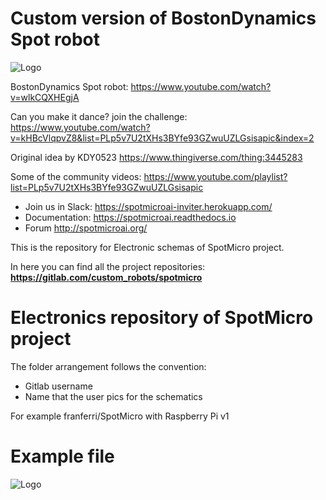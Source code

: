 # Custom version of BostonDynamics Spot robot

![Logo](https://gitlab.com/custom_robots/spotmicroai/website/raw/master/docs/assets/logo.png)

BostonDynamics Spot robot: https://www.youtube.com/watch?v=wlkCQXHEgjA

Can you make it dance? join the challenge: https://www.youtube.com/watch?v=kHBcVlqpvZ8&list=PLp5v7U2tXHs3BYfe93GZwuUZLGsisapic&index=2

Original idea by KDY0523 https://www.thingiverse.com/thing:3445283

Some of the community videos: https://www.youtube.com/playlist?list=PLp5v7U2tXHs3BYfe93GZwuUZLGsisapic

* Join us in Slack: https://spotmicroai-inviter.herokuapp.com/
* Documentation: https://spotmicroai.readthedocs.io
* Forum http://spotmicroai.org/

This is the repository for Electronic schemas of SpotMicro project.

In here you can find all the project repositories: **https://gitlab.com/custom_robots/spotmicro**

# Electronics repository of SpotMicro project

The folder arrangement follows the convention:

* Gitlab username
* Name that the user pics for the schematics

For example franferri/SpotMicro with Raspberry Pi v1

# Example file

![Logo](https://gitlab.com/custom_robots/spotmicro/electronics/raw/master/User%20Fran%20Ferri/SpotMicro%20with%20RaspberryPi%20v1/SpotMicro%20with%20Raspberry%20Pi.jpg)